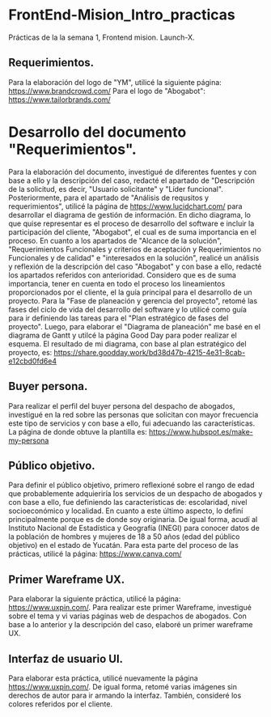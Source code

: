 # FrontEnd-Mision_Intro_practicas
Prácticas de la la semana 1, Frontend mision. Launch-X.
## Requerimientos.
Para la elaboración del logo de "YM", utilicé la siguiente página: https://www.brandcrowd.com/
Para el logo de "Abogabot": https://www.tailorbrands.com/

# Desarrollo del documento "Requerimientos".
Para la elaboración del documento, investigué de diferentes fuentes y con base a ello y la descripción del caso, redacté el apartado de "Descripción de la solicitud, es decir, "Usuario solicitante" y "Líder funcional".
Posteriormente, para el apartado de "Análisis de requsitos y requerimientos", utilicé la página de https://www.lucidchart.com/ para desarrollar el diagrama de gestión de información. En dicho diagrama, lo que quise representar es el proceso de desarrollo del software e incluir la participación del cliente, "Abogabot", el cual es de suma importancia en el proceso.
En cuanto a los apartados de "Alcance de la solución", "Requerimientos Funcionales y criterios de aceptación y Requerimientos no Funcionales y de calidad" e "interesados en la solución", realicé un análisis y reflexión de la descripción del caso "Abogabot" y con base a ello, redacté los apartados referidos con anterioridad. Considero que es de suma importancia, tener en cuenta en todo el proceso los lineamientos proporcionados por el cliente, el la guía principal para el desarrollo de un proyecto.
Para la "Fase de planeación y gerencia del proyecto", retomé las fases del ciclo de vida del desarrollo del software y lo utilicé como guía para ir definiendo las tareas para el "Plan estratégico de fases del proyecto". 
Luego, para elaborar el "Diagrama de planeación" me basé en el diagrama de Gantt y utilcé la página Good Day para poder realizar el esquema. El resultado de mi diagrama, con base al plan estratégico del proyecto, es: https://share.goodday.work/bd38d47b-4215-4e31-8cab-e12cbd0fd6e4

## Buyer persona.
Para realizar el perfil del buyer persona del despacho de abogados, investigué en la red sobre las personas que solicitan con mayor frecuencia este tipo de servicios y con base a ello, fui adecuando las características. La página de donde obtuve la plantilla es: https://www.hubspot.es/make-my-persona

## Público objetivo.
Para definir el público objetivo, primero reflexioné sobre el rango de edad que probablemente adquieriría los servicios de un despacho de abogados y con base a ello, fue definiendo las características de: escolaridad, nivel socioeconómico y localidad. En cuanto a este último aspecto, lo definí principalmente porque es de donde soy originaria. De igual forma, acudí al Instituto Nacional de Estadística y Geografía (INEGI) para conocer datos de la población de hombres y mujeres de 18 a 50 años (edad del público objetivo) en el estado de Yucatán. Para esta parte del proceso de las prácticas, utilicé la página: https://www.canva.com/

## Primer Wareframe UX.
Para elaborar la siguiente práctica, utilicé la página: https://www.uxpin.com/. Para realizar este primer Wareframe, investigué sobre el tema y vi varias páginas web de despachos de abogados. Con base a lo anterior y la descripción del caso, elaboré un primer wareframe UX.

## Interfaz de usuario UI.
Para elaborar esta práctica, utilicé nuevamente la página https://www.uxpin.com/. De igual forma, retomé varias imágenes sin derechos de autor para ir armando la interfaz. También, consideré los colores referidos por el cliente. 

